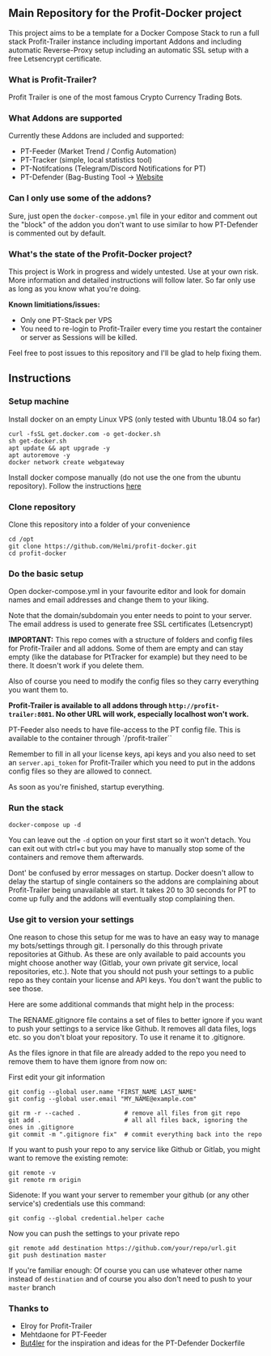 ## Main Repository for the Profit-Docker project

This project aims to be a template for a Docker Compose Stack to run a full stack Profit-Trailer instance including important Addons and including automatic Reverse-Proxy setup including an automatic SSL setup with a free Letsencrypt certificate.

### What is Profit-Trailer?

Profit Trailer is one of the most famous Crypto Currency Trading Bots. 

### What Addons are supported

Currently these Addons are included and supported:

- PT-Feeder (Market Trend / Config Automation)
- PT-Tracker (simple, local statistics tool)
- PT-Notifcations (Telegram/Discord Notifications for PT)
- PT-Defender (Bag-Busting Tool -> [Website](https://www.ptdefender.com/r/helmi)

### Can I only use some of the addons?

Sure, just open the `docker-compose.yml` file in your editor and comment out the "block" of the addon you don't want to use similar to how PT-Defender is commented out by default. 

### What's the state of the Profit-Docker project?

This project is Work in progress and widely untested. Use at your own risk. More information and detailed instructions will follow later. So far only use as long as you know what you're doing.

__Known limitiations/issues:__

- Only one PT-Stack per VPS
- You need to re-login to Profit-Trailer every time you restart the container or server as Sessions will be killed.

Feel free to post issues to this repository and I'll be glad to help fixing them.

## Instructions

### Setup machine

Install docker on an empty Linux VPS (only tested with Ubuntu 18.04 so far)

```
curl -fsSL get.docker.com -o get-docker.sh
sh get-docker.sh
apt update && apt upgrade -y
apt autoremove -y
docker network create webgateway
```

Install docker compose manually (do not use the one from the ubuntu repository). Follow the instructions [here](https://docs.docker.com/compose/install/#install-compose)


### Clone repository

Clone this repository into a folder of your convenience

```
cd /opt 
git clone https://github.com/Helmi/profit-docker.git
cd profit-docker
```

### Do the basic setup

Open docker-compose.yml in your favourite editor and look for domain names and email addresses and change them to your liking.

Note that the domain/subdomain you enter needs to point to your server. The email address is used to generate free SSL certificates (Letsencrypt)

**IMPORTANT:** This repo comes with a structure of folders and config files for Profit-Trailer and all addons. Some of them are empty and can stay empty (like the database for PtTracker for example) but they need to be there. It doesn't work if you delete them.

Also of course you need to modify the config files so they carry everything you want them to. 

**Profit-Trailer is available to all addons through `http://profit-trailer:8081`. No other URL will work, especially localhost won't work.**

PT-Feeder also needs to have file-access to the PT config file. This is available to the container through `/profit-trailer``

Remember to fill in all your license keys, api keys and you also need to set an `server.api_token` for Profit-Trailer which you need to put in the addons config files so they are allowed to connect.

As soon as you're finished, startup everything. 

### Run the stack

```
docker-compose up -d
```

You can leave out the `-d` option on your first start so it won't detach. You can exit out with ctrl+c but you may have to manually stop some of the containers and remove them afterwards.

Dont' be confused by error messages on startup. Docker doesn't allow to delay the startup of single containers so the addons are complaining about Profit-Trailer being unavailable at start. It takes 20 to 30 seconds for PT to come up fully and the addons will eventually stop complaining then.


### Use git to version your settings

One reason to chose this setup for me was to have an easy way to manage my bots/settings through git. I personally do this through private repositories at Github. As these are only available to paid accounts you might choose another way (Gitlab, your own private git service, local repositories, etc.). Note that you should not push your settings to a public repo as they contain your license and API keys. You don't want the public to see those.

Here are some additional commands that might help in the process:

The RENAME.gitignore file contains a set of files to better ignore if you want to push your settings to a service like Github. It removes all data files, logs etc. so you don't bloat your repository. To use it rename it to .gitignore.

As the files ignore in that file are already added to the repo you need to remove them to have them ignore from now on:

First edit your git information

```
git config --global user.name "FIRST_NAME LAST_NAME"
git config --global user.email "MY_NAME@example.com"
```

```
git rm -r --cached .            # remove all files from git repo
git add .                       # all all files back, ignoring the ones in .gitignore
git commit -m ".gitignore fix"  # commit everything back into the repo
```

If you want to push your repo to any service like Github or Gitlab, you might want to remove the existing remote:

```
git remote -v
git remote rm origin
```

Sidenote: If you want your server to remember your github (or any other service's) credentials use this command:

```
git config --global credential.helper cache
```

Now you can push the settings to your private repo

```
git remote add destination https://github.com/your/repo/url.git
git push destination master
```

If you're familiar enough: Of course you can use whatever other name instead of `destination` and of course you also don't need to push to your `master` branch

### Thanks to

- Elroy for Profit-Trailer
- Mehtdaone for PT-Feeder
- [But4ler](https://github.com/But4ler/docker-ptdefender) for the inspiration and ideas for the PT-Defender Dockerfile 